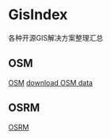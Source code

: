 # GisIndex
各种开源GIS解决方案整理汇总

## OSM
[OSM](http://www.openstreetmap.org/)
[download OSM data](http://download.geofabrik.de/)

## OSRM
[OSRM](https://github.com/Project-OSRM)

